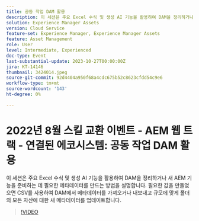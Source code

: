 ```yaml
---
title: 공동 작업 DAM 활용
description: 이 세션은 주요 Excel 수식 및 생성 AI 기능을 활용하여 DAM을 정리하거나 새 AEM 기능을 준비하는 데 필요한 메타데이터를 만드는 방법을 설명합니다. 필요한 값을 만들었으면 CSV를 사용하여 DAM에서 메타데이터를 가져오거나 내보내고 규모에 맞게 폴더의 모든 자산에 대한 새 메타데이터를 업데이트합니다.
solution: Experience Manager Assets
version: Cloud Service
feature-set: Experience Manager, Experience Manager Assets
feature: Asset Management
role: User
level: Intermediate, Experienced
doc-type: Event
last-substantial-update: 2023-10-27T00:00:00Z
jira: KT-14146
thumbnail: 3424014.jpeg
source-git-commit: 92d4404a950f68a4cdc675b52c8623cfdd54c9e6
workflow-type: tm+mt
source-wordcount: '143'
ht-degree: 0%

---
```



# 2022년 8월 스킬 교환 이벤트 - AEM 웹 트랙 - 연결된 에코시스템: 공동 작업 DAM 활용

이 세션은 주요 Excel 수식 및 생성 AI 기능을 활용하여 DAM을 정리하거나 새 AEM 기능을 준비하는 데 필요한 메타데이터를 만드는 방법을 설명합니다. 필요한 값을 만들었으면 CSV를 사용하여 DAM에서 메타데이터를 가져오거나 내보내고 규모에 맞게 폴더의 모든 자산에 대한 새 메타데이터를 업데이트합니다.

>[!VIDEO](https://video.tv.adobe.com/v/3424014/?learn=on)
